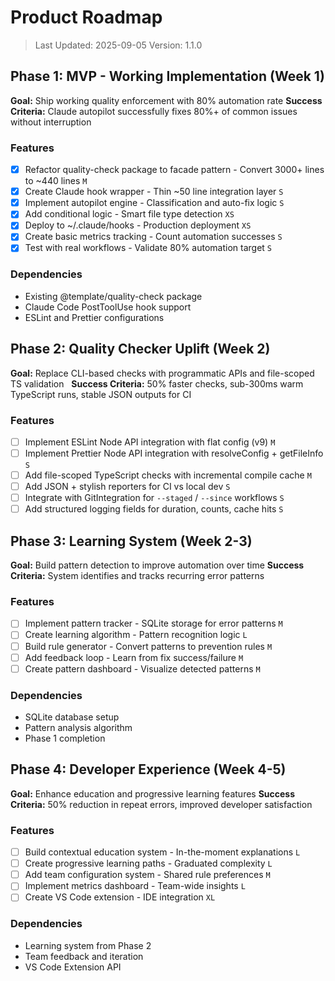 # Product Roadmap

> Last Updated: 2025-09-05 Version: 1.1.0

## Phase 1: MVP - Working Implementation (Week 1)

**Goal:** Ship working quality enforcement with 80% automation rate **Success
Criteria:** Claude autopilot successfully fixes 80%+ of common issues without
interruption

### Features

- [x] Refactor quality-check package to facade pattern - Convert 3000+ lines to
      ~440 lines `M`
- [x] Create Claude hook wrapper - Thin ~50 line integration layer `S`
- [x] Implement autopilot engine - Classification and auto-fix logic `S`
- [x] Add conditional logic - Smart file type detection `XS`
- [x] Deploy to ~/.claude/hooks - Production deployment `XS`
- [x] Create basic metrics tracking - Count automation successes `S`
- [x] Test with real workflows - Validate 80% automation target `S`

### Dependencies

- Existing @template/quality-check package
- Claude Code PostToolUse hook support
- ESLint and Prettier configurations

## Phase 2: Quality Checker Uplift (Week 2)

**Goal:** Replace CLI-based checks with programmatic APIs and file-scoped TS validation  
**Success Criteria:** 50% faster checks, sub-300ms warm TypeScript runs, stable JSON outputs for CI

### Features

- [ ] Implement ESLint Node API integration with flat config (v9) `M`
- [ ] Implement Prettier Node API integration with resolveConfig + getFileInfo `S`
- [ ] Add file-scoped TypeScript checks with incremental compile cache `M`
- [ ] Add JSON + stylish reporters for CI vs local dev `S`
- [ ] Integrate with GitIntegration for `--staged` / `--since` workflows `S`
- [ ] Add structured logging fields for duration, counts, cache hits `S`

## Phase 3: Learning System (Week 2-3)

**Goal:** Build pattern detection to improve automation over time **Success
Criteria:** System identifies and tracks recurring error patterns

### Features

- [ ] Implement pattern tracker - SQLite storage for error patterns `M`
- [ ] Create learning algorithm - Pattern recognition logic `L`
- [ ] Build rule generator - Convert patterns to prevention rules `M`
- [ ] Add feedback loop - Learn from fix success/failure `M`
- [ ] Create pattern dashboard - Visualize detected patterns `M`

### Dependencies

- SQLite database setup
- Pattern analysis algorithm
- Phase 1 completion

## Phase 4: Developer Experience (Week 4-5)

**Goal:** Enhance education and progressive learning features **Success
Criteria:** 50% reduction in repeat errors, improved developer satisfaction

### Features

- [ ] Build contextual education system - In-the-moment explanations `L`
- [ ] Create progressive learning paths - Graduated complexity `L`
- [ ] Add team configuration system - Shared rule preferences `M`
- [ ] Implement metrics dashboard - Team-wide insights `L`
- [ ] Create VS Code extension - IDE integration `XL`

### Dependencies

- Learning system from Phase 2
- Team feedback and iteration
- VS Code Extension API
